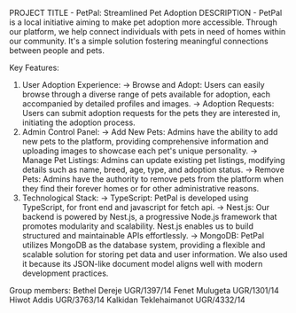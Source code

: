 PROJECT TITLE - PetPal: Streamlined Pet Adoption
DESCRIPTION - PetPal is a local initiative aiming to make pet adoption more accessible. Through our platform, we help connect individuals with pets in need of homes within our community. It's a simple solution fostering meaningful connections between people and pets.

Key Features:
1) User Adoption Experience:
-> Browse and Adopt: Users can easily browse through a diverse range of pets available for adoption, each accompanied by detailed profiles and images.
-> Adoption Requests: Users can submit adoption requests for the pets they are interested in, initiating the adoption process.
2) Admin Control Panel:
-> Add New Pets: Admins have the ability to add new pets to the platform, providing comprehensive information and uploading images to showcase each pet's unique personality.
-> Manage Pet Listings: Admins can update existing pet listings, modifying details such as name, breed, age, type, and adoption status.
-> Remove Pets: Admins have the authority to remove pets from the platform when they find their forever homes or for other administrative reasons.
3) Technological Stack:
-> TypeScript: PetPal is developed using TypeScript, for front end and javascript for fetch api.
-> Nest.js: Our backend is powered by Nest.js, a progressive Node.js framework that promotes modularity and scalability. Nest.js enables us to build structured and maintainable APIs effortlessly.
-> MongoDB: PetPal utilizes MongoDB as the database system, providing a flexible and scalable solution for storing pet data and user information.
We also used it because its JSON-like document model aligns well with modern development practices.

Group members:
  Bethel Dereje             UGR/1397/14
  Fenet Mulugeta            UGR/1301/14
  Hiwot Addis               UGR/3763/14
  Kalkidan Teklehaimanot    UGR/4332/14
